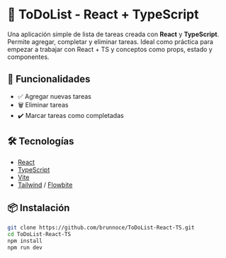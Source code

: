 # 📝 ToDoList - React + TypeScript

Una aplicación simple de lista de tareas creada con **React** y **TypeScript**. Permite agregar, completar y eliminar tareas. Ideal como práctica para empezar a trabajar con React + TS y conceptos como props, estado y componentes.

## 🚀 Funcionalidades

- ✅ Agregar nuevas tareas
- 🗑️ Eliminar tareas
- ✔️ Marcar tareas como completadas

## 🛠️ Tecnologías

- [React](https://reactjs.org/)
- [TypeScript](https://www.typescriptlang.org/)
- [Vite](https://vitejs.dev/)
- [Tailwind](https://tailwindcss.com/) / [Flowbite](https://flowbite.com/)

## 📦 Instalación

```bash
git clone https://github.com/brunnoce/ToDoList-React-TS.git
cd ToDoList-React-TS
npm install
npm run dev
